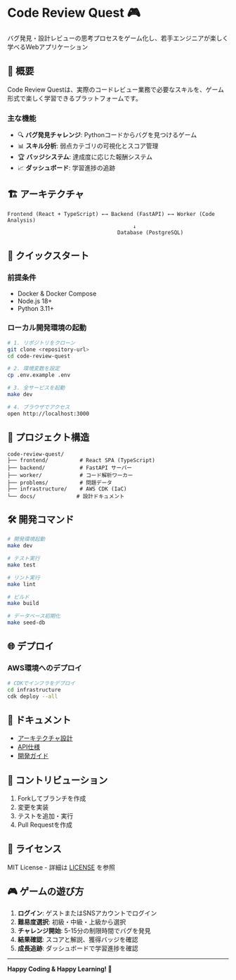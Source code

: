 # Code Review Quest 🎮

バグ発見・設計レビューの思考プロセスをゲーム化し、若手エンジニアが楽しく学べるWebアプリケーション

## 🎯 概要

Code Review Questは、実際のコードレビュー業務で必要なスキルを、ゲーム形式で楽しく学習できるプラットフォームです。

### 主な機能
- 🔍 **バグ発見チャレンジ**: Pythonコードからバグを見つけるゲーム
- 📊 **スキル分析**: 弱点カテゴリの可視化とスコア管理
- 🏆 **バッジシステム**: 達成度に応じた報酬システム
- 📈 **ダッシュボード**: 学習進捗の追跡

## 🏗️ アーキテクチャ

```
Frontend (React + TypeScript) ←→ Backend (FastAPI) ←→ Worker (Code Analysis)
                                        ↓
                                   Database (PostgreSQL)
```

## 🚀 クイックスタート

### 前提条件
- Docker & Docker Compose
- Node.js 18+
- Python 3.11+

### ローカル開発環境の起動

```bash
# 1. リポジトリをクローン
git clone <repository-url>
cd code-review-quest

# 2. 環境変数を設定
cp .env.example .env

# 3. 全サービスを起動
make dev

# 4. ブラウザでアクセス
open http://localhost:3000
```

## 📁 プロジェクト構造

```
code-review-quest/
├── frontend/          # React SPA (TypeScript)
├── backend/           # FastAPI サーバー
├── worker/            # コード解析ワーカー
├── problems/          # 問題データ
├── infrastructure/    # AWS CDK (IaC)
└── docs/             # 設計ドキュメント
```

## 🛠️ 開発コマンド

```bash
# 開発環境起動
make dev

# テスト実行
make test

# リント実行
make lint

# ビルド
make build

# データベース初期化
make seed-db
```

## 🌐 デプロイ

### AWS環境へのデプロイ

```bash
# CDKでインフラをデプロイ
cd infrastructure
cdk deploy --all
```

## 📖 ドキュメント

- [アーキテクチャ設計](./docs/architecture.md)
- [API仕様](./docs/api_spec.md)
- [開発ガイド](./docs/development.md)

## 🤝 コントリビューション

1. Forkしてブランチを作成
2. 変更を実装
3. テストを追加・実行
4. Pull Requestを作成

## 📄 ライセンス

MIT License - 詳細は [LICENSE](./LICENSE) を参照

## 🎮 ゲームの遊び方

1. **ログイン**: ゲストまたはSNSアカウントでログイン
2. **難易度選択**: 初級・中級・上級から選択
3. **チャレンジ開始**: 5-15分の制限時間でバグを発見
4. **結果確認**: スコアと解説、獲得バッジを確認
5. **成長追跡**: ダッシュボードで学習進捗を確認

---

**Happy Coding & Happy Learning! 🚀**
